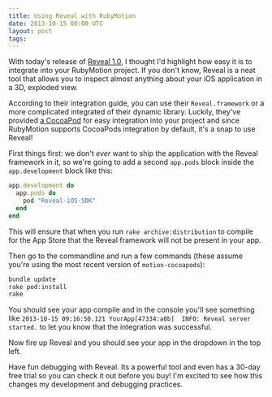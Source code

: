 ```yaml
---
title: Using Reveal with RubyMotion
date: 2013-10-15 00:00 UTC
layout: post
tags:
---
```


With today's release of [Reveal 1.0](http://revealapp.com/), I thought I'd highlight how easy it is to integrate into your RubyMotion project. If you don't know, Reveal is a neat tool that allows you to inspect almost anything about your iOS application in a 3D, exploded view.

According to their integration guide, you can use their `Reveal.framework` or a more complicated integrated of their dynamic library. Luckily, they've provided [a CocoaPod](https://github.com/CocoaPods/Specs/blob/master/Reveal-iOS-SDK/1.0.0/Reveal-iOS-SDK.podspec) for easy integration into your project and since RubyMotion supports CocoaPods integration by default, it's a snap to use Reveal!

First things first: we don't _ever_ want to ship the application with the Reveal framework in it, so we're going to add a second `app.pods` block inside the `app.development` block like this:

```ruby
app.development do
  app.pods do
    pod "Reveal-iOS-SDK"
  end
end
```

This will ensure that when you run `rake archive:distribution` to compile for the App Store that the Reveal framework will not be present in your app.

Then go to the commandline and run a few commands (these assume you're using the most recent version of `motion-cocoapods`):

```bash
bundle update
rake pod:install
rake
```

You should see your app compile and in the console you'll see something like `2013-10-15 09:16:50.121 YourApp[47334:a0b]  INFO: Reveal server started.` to let you know that the integration was successful.

Now fire up Reveal and you should see your app in the dropdown in the top left.

Have fun debugging with Reveal. Its a powerful tool and even has a 30-day free trial so you can check it out before you buy! I'm excited to see how this changes my development and debugging practices.
